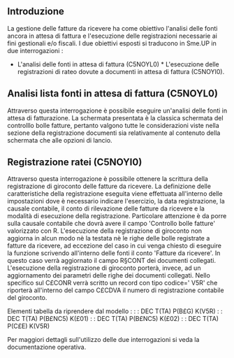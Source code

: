 ## Introduzione
La gestione delle fatture da ricevere ha come obiettivo l'analisi delle fonti ancora in attesa di fattura e l'esecuzione delle registrazioni necessarie ai fini gestionali e/o fiscali.
I due obiettivi esposti si traducono in Sme.UP in due interrogazioni : 

-  L'analisi delle fonti in attesa di fattura (C5NOYL0)
 \* L'esecuzione delle registrazioni di rateo dovute a documenti in attesa di fattura (C5NOYI0).


## Analisi lista fonti in attesa di fattura (C5NOYL0)

Attraverso questa interrogazione è possibile eseguire un'analisi delle fonti in attesa di fatturazione. La schermata presentata è la classica schermata del controlllo bolle fatture, pertanto valgono tutte le considerazioni viste nella sezione della registrazione documenti sia relativamente al contenuto della schermata che alle opzioni di lancio.

## Registrazione ratei (C5NOYI0)

Attraverso questa interrogazione è possibile ottenere la scrittura della registrazione di giroconto delle fatture da ricevere.
La definizione delle caratteristiche della registrazione eseguita viene effettuata all'interno delle impostazioni dove è necessario indicare l'esercizio, la data registrazione, la causale contabile, il conto di rilevazione delle fatture da ricevere e la modalità di esecuzione della registrazione. Particolare attenzione è da porre sulla causale contabile che dovrà avere il campo 'Controllo bolle fatture' valorizzato con R.
L'esecuzione della registrazione di giroconto non aggiorna in alcun modo nè la testata nè le righe delle bolle registrate a fatture da ricevere, ad eccezione del caso in cui venga chiesto di eseguire la funzione scrivendo all'interno delle fonti il conto 'Fatture da ricevere'. In questo caso verrà aggiornato il campo R§CONT dei documenti collegati.
L'esecuzione della registrazione di giroconto porterà, invece, ad un aggiornamento dei parametri delle righe dei documenti collegati. Nello specifico sul C£CONR verrà scritto un record con tipo codice=' V5R' che riporterà all'interno del campo C£CDVA il numero di registrazione contabile del giroconto.

Elementi tabella da riprendere dal modello : 
 :  : DEC T(TA) P(B£G) K(V5R)
 :  : DEC T(TA) P(B£NC5) K(£01)
 :  : DEC T(TA) P(B£NC5) K(£02)
 :  : DEC T(TA) P(C£E) K(V5R)

Per maggiori dettagli sull'utilizzo delle due interrogazioni si veda la documentazione operativa.


